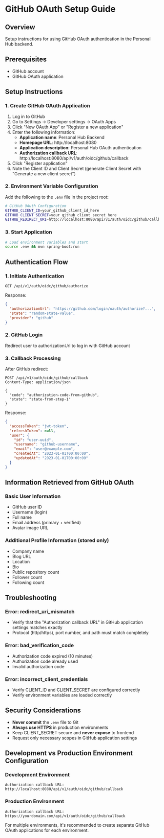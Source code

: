 # GitHub OAuth Setup Guide

## Overview
Setup instructions for using GitHub OAuth authentication in the Personal Hub backend.

## Prerequisites
- GitHub account
- GitHub OAuth application

## Setup Instructions

### 1. Create GitHub OAuth Application
1. Log in to GitHub
2. Go to Settings → Developer settings → OAuth Apps
3. Click "New OAuth App" or "Register a new application"
4. Enter the following information:
   - **Application name**: Personal Hub Backend
   - **Homepage URL**: http://localhost:8080
   - **Application description**: Personal Hub OAuth authentication
   - **Authorization callback URL**: http://localhost:8080/api/v1/auth/oidc/github/callback
5. Click "Register application"
6. Note the Client ID and Client Secret (generate Client Secret with "Generate a new client secret")

### 2. Environment Variable Configuration
Add the following to the `.env` file in the project root:

```bash
# GitHub OAuth Configuration
GITHUB_CLIENT_ID=your_github_client_id_here
GITHUB_CLIENT_SECRET=your_github_client_secret_here
GITHUB_REDIRECT_URI=http://localhost:8080/api/v1/auth/oidc/github/callback
```

### 3. Start Application
```bash
# Load environment variables and start
source .env && mvn spring-boot:run
```

## Authentication Flow

### 1. Initiate Authentication
```
GET /api/v1/auth/oidc/github/authorize
```

Response:
```json
{
  "authorizationUrl": "https://github.com/login/oauth/authorize?...",
  "state": "random-state-value",
  "provider": "github"
}
```

### 2. GitHub Login
Redirect user to authorizationUrl to log in with GitHub account

### 3. Callback Processing
After GitHub redirect:
```
POST /api/v1/auth/oidc/github/callback
Content-Type: application/json

{
  "code": "authorization-code-from-github",
  "state": "state-from-step-1"
}
```

Response:
```json
{
  "accessToken": "jwt-token",
  "refreshToken": null,
  "user": {
    "id": "user-uuid",
    "username": "github-username",
    "email": "user@example.com",
    "createdAt": "2023-01-01T00:00:00",
    "updatedAt": "2023-01-01T00:00:00"
  }
}
```

## Information Retrieved from GitHub OAuth

### Basic User Information
- GitHub user ID
- Username (login)
- Full name
- Email address (primary + verified)
- Avatar image URL

### Additional Profile Information (stored only)
- Company name
- Blog URL
- Location
- Bio
- Public repository count
- Follower count
- Following count

## Troubleshooting

### Error: redirect_uri_mismatch
- Verify that the "Authorization callback URL" in GitHub application settings matches exactly
- Protocol (http/https), port number, and path must match completely

### Error: bad_verification_code
- Authorization code expired (10 minutes)
- Authorization code already used
- Invalid authorization code

### Error: incorrect_client_credentials
- Verify CLIENT_ID and CLIENT_SECRET are configured correctly
- Verify environment variables are loaded correctly

## Security Considerations
- **Never commit** the `.env` file to Git
- **Always use HTTPS** in production environments
- Keep CLIENT_SECRET secure and **never expose** to frontend
- Request only necessary scopes in GitHub application settings

## Development vs Production Environment Configuration

### Development Environment
```
Authorization callback URL: http://localhost:8080/api/v1/auth/oidc/github/callback
```

### Production Environment
```
Authorization callback URL: https://yourdomain.com/api/v1/auth/oidc/github/callback
```

For multiple environments, it's recommended to create separate GitHub OAuth applications for each environment.